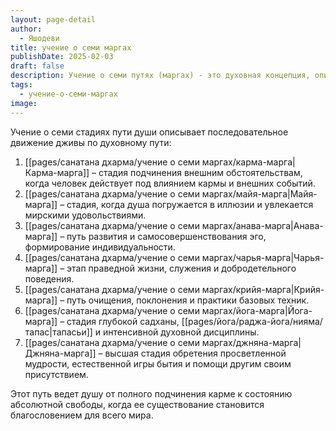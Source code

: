 ```yaml
---
layout: page-detail
author:
  - Яшодеви
title: учение о семи маргах
publishDate: 2025-02-03
draft: false
description: Учение о семи путях (маргах) - это духовная концепция, описывающая этапы эволюции души от подчинения карме до обретения просветленной мудрости. Включает работу с клешами, разные стили тантрийского поведения и классификацию существ по уровню развития. Семь стадий пути - это последовательный процесс очищения, самопознания и выхода за пределы иллюзий, ведущий к естественному состоянию свободы и божественной игры бытия.
tags:
  - учение-о-семи-маргах
image:
---
```

Учение о семи стадиях пути души описывает последовательное движение дживы по духовному пути:

1. [[pages/санатана дхарма/учение о семи маргах/карма-марга|Карма-марга]] – стадия подчинения внешним обстоятельствам, когда человек действует под влиянием кармы и внешних событий.
2. [[pages/санатана дхарма/учение о семи маргах/майя-марга|Майя-марга]] – стадия, когда душа погружается в иллюзии и увлекается мирскими удовольствиями.
3. [[pages/санатана дхарма/учение о семи маргах/анава-марга|Анава-марга]] – путь развития и самосовершенствования эго, формирование индивидуальности.
4. [[pages/санатана дхарма/учение о семи маргах/чарья-марга|Чарья-марга]] – этап праведной жизни, служения и добродетельного поведения.
5. [[pages/санатана дхарма/учение о семи маргах/крийя-марга|Крийя-марга]] – путь очищения, поклонения и практики базовых техник.
6. [[pages/санатана дхарма/учение о семи маргах/йога-марга|Йога-марга]] – стадия глубокой садханы, [[pages/йога/раджа-йога/нияма/тапас|тапасьи]] и интенсивной духовной дисциплины.
7. [[pages/санатана дхарма/учение о семи маргах/джняна-марга|Джняна-марга]] – высшая стадия обретения просветленной мудрости, естественной игры бытия и помощи другим своим присутствием.

Этот путь ведет душу от полного подчинения карме к состоянию абсолютной свободы, когда ее существование становится благословением для всего мира.
